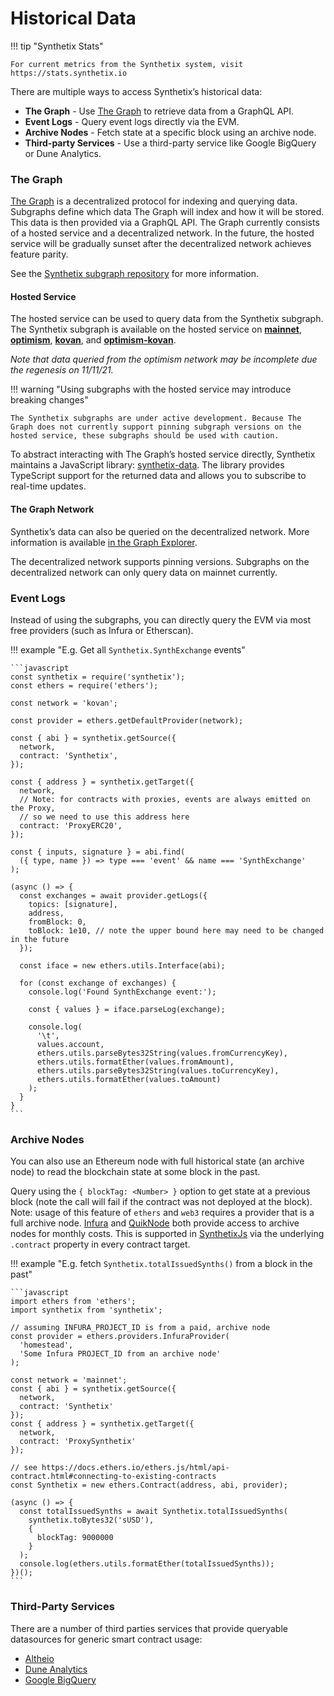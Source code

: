 # Historical Data

!!! tip "Synthetix Stats"

    For current metrics from the Synthetix system, visit https://stats.synthetix.io

There are multiple ways to access Synthetix’s historical data:

- **The Graph** - Use [The Graph](https://thegraph.com/) to retrieve data from a GraphQL API.
- **Event Logs** - Query event logs directly via the EVM.
- **Archive Nodes** - Fetch state at a specific block using an archive node.
- **Third-party Services** - Use a third-party service like Google BigQuery or Dune Analytics.

### The Graph

[The Graph](https://thegraph.com/) is a decentralized protocol for indexing and querying data. Subgraphs define which data The Graph will index and how it will be stored. This data is then provided via a GraphQL API. The Graph currently consists of a hosted service and a decentralized network. In the future, the hosted service will be gradually sunset after the decentralized network achieves feature parity.

See the [Synthetix subgraph repository](https://github.com/Synthetixio/synthetix-subgraph) for more information.

#### Hosted Service

The hosted service can be used to query data from the Synthetix subgraph. The Synthetix subgraph is available on the hosted service on **[mainnet](https://thegraph.com/hosted-service/subgraph/synthetixio-team/main)**, **[optimism](https://thegraph.com/hosted-service/subgraph/synthetixio-team/optimism-main)**, **[kovan](https://thegraph.com/hosted-service/subgraph/synthetixio-team/kovan-main)**, and **[optimism-kovan](https://thegraph.com/hosted-service/subgraph/synthetixio-team/optimism-kovan-main)**.

*Note that data queried from the optimism network may be incomplete due the regenesis on 11/11/21.*

!!! warning "Using subgraphs with the hosted service may introduce breaking changes"

    The Synthetix subgraphs are under active development. Because The Graph does not currently support pinning subgraph versions on the hosted service, these subgraphs should be used with caution.

To abstract interacting with The Graph’s hosted service directly, Synthetix maintains a JavaScript library: [synthetix-data](/libraries/synthetix-data). The library provides TypeScript support for the returned data and allows you to subscribe to real-time updates.

#### The Graph Network

Synthetix’s data can also be queried on the decentralized network. More information is available [in the Graph Explorer](https://thegraph.com/explorer/subgraph?id=0xde910777c787903f78c89e7a0bf7f4c435cbb1fe-0&view=Overview).

The decentralized network supports pinning versions. Subgraphs on the decentralized network can only query data on mainnet currently.

### Event Logs

Instead of using the subgraphs, you can directly query the EVM via most free providers (such as Infura or Etherscan).

!!! example "E.g. Get all `Synthetix.SynthExchange` events"

    ```javascript
    const synthetix = require('synthetix');
    const ethers = require('ethers');

    const network = 'kovan';

    const provider = ethers.getDefaultProvider(network);

    const { abi } = synthetix.getSource({
      network,
      contract: 'Synthetix',
    });

    const { address } = synthetix.getTarget({
      network,
      // Note: for contracts with proxies, events are always emitted on the Proxy,
      // so we need to use this address here
      contract: 'ProxyERC20',
    });

    const { inputs, signature } = abi.find(
      ({ type, name }) => type === 'event' && name === 'SynthExchange'
    );

    (async () => {
      const exchanges = await provider.getLogs({
        topics: [signature],
        address,
        fromBlock: 0,
        toBlock: 1e10, // note the upper bound here may need to be changed in the future
      });

      const iface = new ethers.utils.Interface(abi);

      for (const exchange of exchanges) {
        console.log('Found SynthExchange event:');

        const { values } = iface.parseLog(exchange);

        console.log(
          '\t',
          values.account,
          ethers.utils.parseBytes32String(values.fromCurrencyKey),
          ethers.utils.formatEther(values.fromAmount),
          ethers.utils.parseBytes32String(values.toCurrencyKey),
          ethers.utils.formatEther(values.toAmount)
        );
      }
    }
    ```

### Archive Nodes

You can also use an Ethereum node with full historical state (an archive node) to read the blockchain state at some block in the past.

Query using the `{ blockTag: <Number> }` option to get state at a previous block (note the call will fail if the contract was not deployed at the block). Note: usage of this feature of `ethers` and `web3` requires a provider that is a full archive node. [Infura](https://infura.io) and [QuikNode](https://quicknode.io) both provide access to archive nodes for monthly costs. This is supported in [SynthetixJs](/libraries/synthetix-js) via the underlying `.contract` property in every contract target.

!!! example "E.g. fetch `Synthetix.totalIssuedSynths()` from a block in the past"

    ```javascript
    import ethers from 'ethers';
    import synthetix from 'synthetix';

    // assuming INFURA_PROJECT_ID is from a paid, archive node
    const provider = ethers.providers.InfuraProvider(
      'homestead',
      'Some Infura PROJECT_ID from an archive node'
    );

    const network = 'mainnet';
    const { abi } = synthetix.getSource({
      network,
      contract: 'Synthetix'
    });
    const { address } = synthetix.getTarget({
      network,
      contract: 'ProxySynthetix'
    });

    // see https://docs.ethers.io/ethers.js/html/api-contract.html#connecting-to-existing-contracts
    const Synthetix = new ethers.Contract(address, abi, provider);

    (async () => {
      const totalIssuedSynths = await Synthetix.totalIssuedSynths(
        synthetix.toBytes32('sUSD'),
        {
          blockTag: 9000000
        }
      );
      console.log(ethers.utils.formatEther(totalIssuedSynths));
    })();
    ```

### Third-Party Services

There are a number of third parties services that provide queryable datasources for generic smart contract usage:

- [Altheio](https://aleth.io/)
- [Dune Analytics](https://www.duneanalytics.com)
- [Google BigQuery](https://medium.com/google-cloud/live-ethereum-and-bitcoin-data-in-google-bigquery-and-pub-sub-765b71cd57b5)
